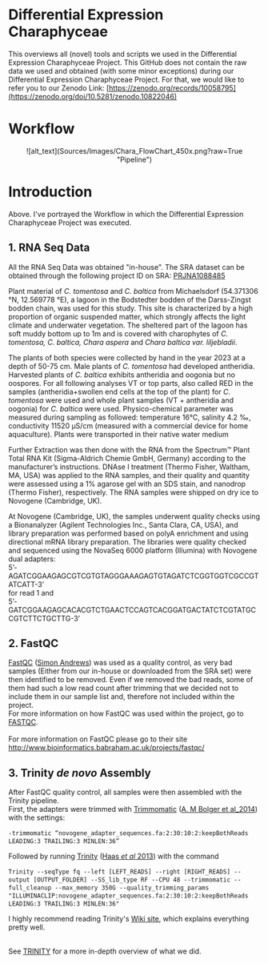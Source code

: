 # Differential Expression Charaphyceae
This overviews all (novel) tools and scripts we used in the Differential Expression Charaphyceae Project.
This GitHub does not contain the raw data we used and obtained (with some minor exceptions) during our Differential Expression Charaphyceae Project. For that, we would like to refer you to our Zenodo Link: [https://zenodo.org/records/10058795](https://zenodo.org/doi/10.5281/zenodo.10822046)


# Workflow
<p align="center"> ![alt_text](Sources/Images/Chara_FlowChart_450x.png?raw=True "Pipeline")</p>

# Introduction
Above. I've portrayed the Workflow in which the Differential Expression Charaphyceae Project was executed.

## 1. RNA Seq Data
All the RNA Seq Data was obtained "in-house". The SRA dataset can be obtained through the following project ID on SRA: [PRJNA1088485](https://www.ncbi.nlm.nih.gov/bioproject/PRJNA1088485)

Plant material of _C. tomentosa_ and _C. baltica_ from Michaelsdorf (54.371306 °N, 12.569778 °E), a lagoon in the Bodstedter bodden of the Darss-Zingst bodden chain, was used for this study. This site is characterized by a high proportion of organic suspended matter, which strongly affects the light climate and underwater vegetation. The sheltered part of the lagoon has soft muddy bottom up to 1m and is covered with charophytes of _C. tomentosa, C. baltica, Chara aspera_ and _Chara baltica var. liljebladii_.

The plants of both species were collected by hand in the year 2023 at a depth of 50-75 cm. Male plants of _C. tomentosa_ had developed antheridia. Harvested plants of _C. baltica_ exhibits antheridia and oogonia but no oospores. For all following analyses VT or top parts, also called RED in the samples (antheridia+swollen end cells at the top of the plant) for _C. tomentosa_ were used and whole plant samples (VT + antheridia and oogonia) for _C. baltica_ were used. Physico-chemical parameter was measured during sampling as followed: temperature 16°C, salinity 4.2 ‰, conductivity 11520 μS/cm (measured with a commercial device for home aquaculture). Plants were transported in their native water medium

Further Extraction was then done with the RNA from the Spectrum™ Plant Total RNA Kit (Sigma-Aldrich Chemie GmbH, Germany) according to the manufacturer’s instructions. DNAse I treatment (Thermo Fisher, Waltham, MA, USA) was applied to the RNA samples, and their quality and quantity were assessed using a 1% agarose gel with an SDS stain, and nanodrop (Thermo Fisher), respectively. The RNA samples were shipped on dry ice to Novogene (Cambridge, UK).

At Novogene (Cambridge, UK), the samples underwent quality checks using a Bionanalyzer (Agilent Technologies Inc., Santa Clara, CA, USA), and library preparation was performed based on polyA enrichment and using directional mRNA library preparation. The libraries were quality checked and sequenced using the NovaSeq 6000 platform (Illumina) with Novogene dual adapters: <br/>5’- AGATCGGAAGAGCGTCGTGTAGGGAAAGAGTGTAGATCTCGGTGGTCGCCGTATCATT-3’ <br/>for read 1 and <br/>5’- GATCGGAAGAGCACACGTCTGAACTCCAGTCACGGATGACTATCTCGTATGCCGTCTTCTGCTTG-3’

## 2. FastQC
[FastQC](https://github.com/s-andrews/FastQC) ([Simon Andrews](https://www.bioinformatics.babraham.ac.uk/projects/fastqc/)) was used as a quality control, as very bad samples (Either from our in-house or downloaded from the SRA set) were then identified to be removed. Even if we removed the bad reads, some of them had such a low read count after trimming that we decided not to include them in our sample list and, therefore not included within the project. <br/>For more information on how FastQC was used within the project, go to [FASTQC](Scripts/01_FastQC).</br></br> For more information on FastQC please go to their site http://www.bioinformatics.babraham.ac.uk/projects/fastqc/


## 3. Trinity *de novo* Assembly
After FastQC quality control, all samples were then assembled with the Trinity pipeline. <br/>First, the adapters were trimmed with [Trimmomatic](https://github.com/usadellab/Trimmomatic) ([A. M Bolger et al_2014](https://academic.oup.com/bioinformatics/article/30/15/2114/2390096)) with the settings:
```
-trimmomatic “novogene_adapter_sequences.fa:2:30:10:2:keepBothReads LEADING:3 TRAILING:3 MINLEN:36”
```

Followed by running [Trinity](https://github.com/trinityrnaseq/trinityrnaseq) ([Haas *et al* 2013](https://www.nature.com/articles/nprot.2013.084)) with the command 
```
Trinity --seqType fq --left [LEFT_READS] --right [RIGHT_READS] --output [OUTPUT_FOLDER] --SS_lib_type RF --CPU 48 --trimmomatic --full_cleanup --max_memory 350G --quality_trimming_params  "ILLUMINACLIP:novogene_adapter_sequences.fa:2:30:10:2:keepBothReads LEADING:3 TRAILING:3 MINLEN:36"
```
I highly recommend reading Trinity's [Wiki site](https://github.com/trinityrnaseq/trinityrnaseq/wiki), which explains everything pretty well.<br/><br/>

See [TRINITY](Scripts/02_Trinity) for a more in-depth overview of what we did.

